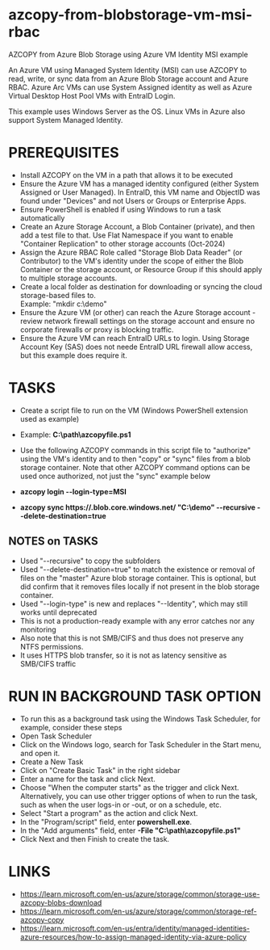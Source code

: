 # azcopy-from-blobstorage-vm-msi-rbac
AZCOPY from Azure Blob Storage using Azure VM Identity MSI example

An Azure VM using Managed System Identity (MSI) can use AZCOPY to read, write, or sync data from an Azure Blob Storage account and Azure RBAC.   Azure Arc VMs can use System Assigned identity as well as Azure Virtual Desktop Host Pool VMs with EntraID Login. 

This example uses Windows Server as the OS.  Linux VMs in Azure also support System Managed Identity. 

# PREREQUISITES
- Install AZCOPY on the VM in a path that allows it to be executed 
- Ensure the Azure VM has a managed identity configured (either System Assigned or User Managed). In EntraID, this VM name and ObjectID was found under "Devices" and not Users or Groups or Enterprise Apps. 
- Ensure PowerShell is enabled if using Windows to run a task automatically
- Create an Azure Storage Account, a Blob Container (private), and then add a test file to that.  Use Flat Namespace if you want to enable "Container Replication" to other storage accounts  (Oct-2024)
- Assign the Azure RBAC Role called "Storage Blob Data Reader" (or Contributor) to the VM's identity under the scope of either the Blob Container or the storage account, or Resource Group if this should apply to multiple storage accounts.
- Create a local folder as destination for downloading or syncing the cloud storage-based files to.  
        Example:   "mkdir c:\demo"
- Ensure the Azure VM (or other) can reach the Azure Storage account - review network firewall settings on the storage account and ensure no corporate firewalls or proxy is blocking traffic.
- Ensure the Azure VM can reach EntraID URLs to login.  Using Storage Account Key (SAS) does not neede EntraID URL firewall allow access, but this example does require it. 

# TASKS
- Create a script file to run on the VM (Windows PowerShell extension used as example)  
- Example:   **C:\path\azcopyfile.ps1**
- Use the following AZCOPY commands in this script file to "authorize" using the VM's identity and to then "copy" or "sync" files from a blob storage container.  Note that other AZCOPY command options can be used once authorized, not just the "sync" example below  

- **azcopy login --login-type=MSI**
- **azcopy sync https://<storageaccountname>.blob.core.windows.net/<containername> "C:\demo" --recursive  --delete-destination=true**  



## NOTES on TASKS
- Used "--recursive" to copy the subfolders
- Used "--delete-destination=true" to match the existence or removal of files on the "master" Azure blob storage container.  This is optional, but did confirm that it removes files locally if not present in the blob storage container. 
- Used "--login-type" is new and replaces "--Identity", which may still works until deprecated
- This is not a production-ready example with any error catches nor any monitoring
- Also note that this is not SMB/CIFS and thus does not preserve any NTFS permissions. 
- It uses HTTPS blob transfer, so it is not as latency sensitive as SMB/CIFS traffic

# RUN IN BACKGROUND TASK OPTION
- To run this as a background task using the Windows Task Scheduler, for example, consider these steps
- Open Task Scheduler
- Click on the Windows logo, search for Task Scheduler in the Start menu, and open it.
- Create a New Task
- Click on "Create Basic Task" in the right sidebar  
- Enter a name for the task and click Next.
- Choose "When the computer starts" as the trigger and click Next.  Alternatively, you can use other trigger options of when to run the task, such as when the user logs-in or -out, or on a schedule, etc. 
- Select "Start a program" as the action and click Next.
- In the "Program/script" field, enter **powershell.exe**.
- In the "Add arguments" field, enter **-File "C:\path\azcopyfile.ps1"**
- Click Next and then Finish to create the task.

# LINKS
- https://learn.microsoft.com/en-us/azure/storage/common/storage-use-azcopy-blobs-download
- https://learn.microsoft.com/en-us/azure/storage/common/storage-ref-azcopy-copy
- https://learn.microsoft.com/en-us/entra/identity/managed-identities-azure-resources/how-to-assign-managed-identity-via-azure-policy

